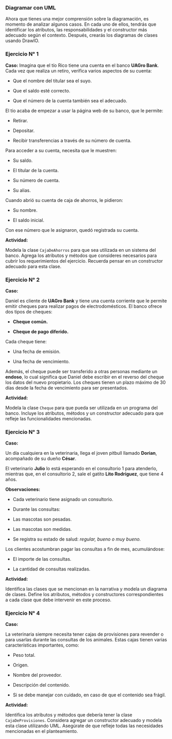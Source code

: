 ### Diagramar con UML

Ahora que tienes una mejor comprensión sobre la diagramación, es momento de analizar algunos casos. En cada uno de ellos, tendrás que identificar los atributos, las responsabilidades y el constructor más adecuado según el contexto. Después, crearás los diagramas de clases usando DrawIO.

### Ejercicio N° 1

**Caso:**
Imagina que el tío Rico tiene una cuenta en el banco **UAGro Bank**. Cada vez que realiza un retiro, verifica varios aspectos de su cuenta: 

- Que el nombre del titular sea el suyo. 

- Que el saldo esté correcto. 

- Que el número de la cuenta también sea el adecuado.

El tío acaba de empezar a usar la página web de su banco, que le permite:

- Retirar.

- Depositar.

- Recibir transferencias a través de su número de cuenta.

Para acceder a su cuenta, necesita que le muestren:

- Su saldo.

- El titular de la cuenta.

- Su número de cuenta.

- Su alias.

Cuando abrió su cuenta de caja de ahorros, le pidieron:

- Su nombre.

- El saldo inicial.

Con ese número que le asignaron, quedó registrada su cuenta.

**Actividad:**

Modela la clase `CajaDeAhorros` para que sea utilizada en un sistema del banco. Agrega los atributos y métodos que consideres necesarios para cubrir los requerimientos del ejercicio. Recuerda pensar en un constructor adecuado para esta clase.

### Ejercicio N° 2

**Caso:**

Daniel es cliente de **UAGro Bank** y tiene una cuenta corriente que le permite emitir cheques para realizar pagos de electrodomésticos. El banco ofrece dos tipos de cheques:  

- **Cheque común.**  

- **Cheque de pago diferido.**

Cada cheque tiene:  

- Una fecha de emisión.  

- Una fecha de vencimiento.  

Además, el cheque puede ser transferido a otras personas mediante un **endoso**, lo cual significa que Daniel debe escribir en el reverso del cheque los datos del nuevo propietario. Los cheques tienen un plazo máximo de 30 días desde la fecha de vencimiento para ser presentados.

**Actividad:**

Modela la clase `Cheque` para que pueda ser utilizada en un programa del banco. Incluye los atributos, métodos y un constructor adecuado para que refleje las funcionalidades mencionadas.

### Ejercicio N° 3

**Caso:**

Un día cualquiera en la veterinaria, llega el joven pitbull llamado **Dorian**, acompañado de su dueño **César**.  

El veterinario **Julio** lo está esperando en el consultorio 1 para atenderlo, mientras que, en el consultorio 2, sale el gatito **Lito Rodríguez**, que tiene 4 años.  

**Observaciones:**

- Cada veterinario tiene asignado un consultorio.  

- Durante las consultas:

- Las mascotas son pesadas.

- Las mascotas son medidas.

- Se registra su estado de salud: _regular, bueno o muy bueno._  

Los clientes acostumbran pagar las consultas a fin de mes, acumulándose:

- El importe de las consultas.

- La cantidad de consultas realizadas.

**Actividad:**

Identifica las clases que se mencionan en la narrativa y modela un diagrama de clases. Define los atributos, métodos y constructores correspondientes a cada clase que debe intervenir en este proceso.

### Ejercicio N° 4

**Caso:**

La veterinaria siempre necesita tener cajas de provisiones para revender o para usarlas durante las consultas de los animales. Estas cajas tienen varias características importantes, como:  

- Peso total.  

- Origen.  

- Nombre del proveedor.  

- Descripción del contenido.  

- Si se debe manejar con cuidado, en caso de que el contenido sea frágil.  

**Actividad:**

Identifica los atributos y métodos que debería tener la clase `CajaDeProvisiones`. Considera agregar un constructor adecuado y modela esta clase utilizando UML. Asegúrate de que refleje todas las necesidades mencionadas en el planteamiento.
